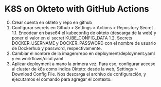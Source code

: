 # K8S on Okteto with GitHub Actions

0. Crear cuenta en okteto y repo en github
1. Configurar secrets en Github > Settings > Actions > Repository Secret
	1.1. Encodear en base64 el kubeconfig de okteto (descarga de la web) y poner el valor en el secret KUBE_CONFIG_DATA
    1.2. Secrets DOCKER_USERNAME y DOCKER_PASSWORD con el nombre de usuario de Dockerhub y password, respectivamente.
2. Cambiar el nombre de la imagen/repo en  deployment/deployment.yaml y en workflows/cicd.yaml
3. Aplicar deployment a mano la primera vez. Para eso, configurar acceso al cluster de k8s como indica Okteto: desde la web, Settings > Download Config File. Nos descarga el archivo de configuración, y ejecutamos el comando para agregar el contexto.
